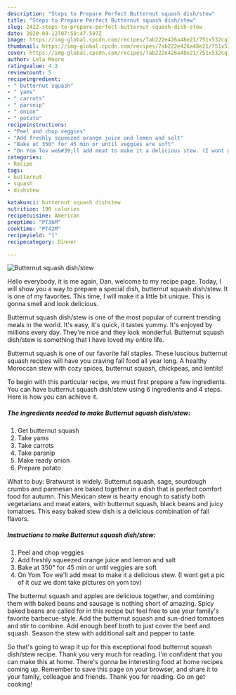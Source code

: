 ```yaml
---
description: "Steps to Prepare Perfect Butternut squash dish/stew"
title: "Steps to Prepare Perfect Butternut squash dish/stew"
slug: 2422-steps-to-prepare-perfect-butternut-squash-dish-stew
date: 2020-09-12T07:59:47.597Z
image: https://img-global.cpcdn.com/recipes/7ab222e426a48e21/751x532cq70/butternut-squash-dishstew-recipe-main-photo.jpg
thumbnail: https://img-global.cpcdn.com/recipes/7ab222e426a48e21/751x532cq70/butternut-squash-dishstew-recipe-main-photo.jpg
cover: https://img-global.cpcdn.com/recipes/7ab222e426a48e21/751x532cq70/butternut-squash-dishstew-recipe-main-photo.jpg
author: Lela Moore
ratingvalue: 4.3
reviewcount: 5
recipeingredient:
- " butternut squash"
- " yams"
- " carrots"
- " parsnip"
- " onion"
- " potato"
recipeinstructions:
- "Peel and chop veggies"
- "Add freshly squeezed orange juice and lemon and salt"
- "Bake at 350° for 45 min or until veggies are soft"
- "On Yom Tov we&#39;ll add meat to make it a delicious stew. (I wont get a pic of it cuz we dont take pictures on yom tov)"
categories:
- Recipe
tags:
- butternut
- squash
- dishstew

katakunci: butternut squash dishstew 
nutrition: 190 calories
recipecuisine: American
preptime: "PT36M"
cooktime: "PT42M"
recipeyield: "1"
recipecategory: Dinner

---
```



![Butternut squash dish/stew](https://img-global.cpcdn.com/recipes/7ab222e426a48e21/751x532cq70/butternut-squash-dishstew-recipe-main-photo.jpg)

Hello everybody, it is me again, Dan, welcome to my recipe page. Today, I will show you a way to prepare a special dish, butternut squash dish/stew. It is one of my favorites. This time, I will make it a little bit unique. This is gonna smell and look delicious.

Butternut squash dish/stew is one of the most popular of current trending meals in the world. It's easy, it's quick, it tastes yummy. It's enjoyed by millions every day. They're nice and they look wonderful. Butternut squash dish/stew is something that I have loved my entire life.

Butternut squash is one of our favorite fall staples. These luscious butternut squash recipes will have you craving fall food all year long. A healthy Moroccan stew with cozy spices, butternut squash, chickpeas, and lentils!


To begin with this particular recipe, we must first prepare a few ingredients. You can have butternut squash dish/stew using 6 ingredients and 4 steps. Here is how you can achieve it.

<!--inarticleads1-->

##### The ingredients needed to make Butternut squash dish/stew:

1. Get  butternut squash
1. Take  yams
1. Take  carrots
1. Take  parsnip
1. Make ready  onion
1. Prepare  potato


What to buy: Bratwurst is widely. Butternut squash, sage, sourdough crumbs and parmesan are baked together in a dish that is perfect comfort food for autumn. This Mexican stew is hearty enough to satisfy both vegetarians and meat eaters, with butternut squash, black beans and juicy tomatoes. This easy baked stew dish is a delicious combination of fall flavors. 

<!--inarticleads2-->

##### Instructions to make Butternut squash dish/stew:

1. Peel and chop veggies
1. Add freshly squeezed orange juice and lemon and salt
1. Bake at 350° for 45 min or until veggies are soft
1. On Yom Tov we&#39;ll add meat to make it a delicious stew. (I wont get a pic of it cuz we dont take pictures on yom tov)


The butternut squash and apples are delicious together, and combining them with baked beans and sausage is nothing short of amazing. Spicy baked beans are called for in this recipe but feel free to use your family&#39;s favorite barbecue-style. Add the butternut squash and sun-dried tomatoes and stir to combine. Add enough beef broth to just cover the beef and squash. Season the stew with additional salt and pepper to taste. 

So that's going to wrap it up for this exceptional food butternut squash dish/stew recipe. Thank you very much for reading. I'm confident that you can make this at home. There's gonna be interesting food at home recipes coming up. Remember to save this page on your browser, and share it to your family, colleague and friends. Thank you for reading. Go on get cooking!
